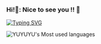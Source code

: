 ### Hi!🥰: Nice to see you !! 👋

[![Typing SVG](https://readme-typing-svg.herokuapp.com?font=Liu+Jian+Mao+Cao&size=32&duration=3000&pause=50&color=EB95869C&background=5D7DFF00&center=%E7%9C%9F&vCenter=%E7%9C%9F&repeat=%E7%9C%9F&width=435&lines=+123-YUYUYU;+%E7%90%83%E8%A6%81%E4%B8%80%E7%9B%B4%E6%89%93;+%E5%96%9C%E6%AC%A2%E7%9A%84%E4%BA%BA+%E8%A6%81%E4%B8%80%E7%9B%B4%E5%96%9C%E6%AC%A2%E5%93%A6)](https://git.io/typing-svg)

<!--
**123-YUYUYU/123-YUYUYU** is a ✨ _special_ ✨ repository because its `README.md` (this file) appears on your GitHub profile.

Here are some ideas to get you started:

- 🔭 I’m currently working on ...
- 🌱 I’m currently learning ...
- 👯 I’m looking to collaborate on ...
- 🤔 I’m looking for help with ...
- 💬 Ask me about ...
- 📫 How to reach me: ...
- 😄 Pronouns: ...
- ⚡ Fun fact: ...
-->
![YUYUYU's Most used languages](https://github-readme-stats.vercel.app/api/top-langs/?username=123-YUYUYU&layout=compact&hide_border=true&langs_count=10)
